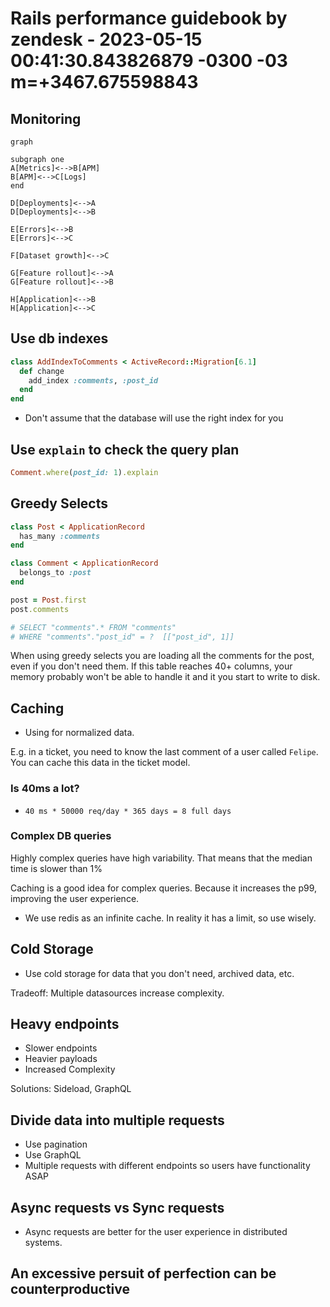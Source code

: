 # Rails performance guidebook by zendesk - 2023-05-15 00:41:30.843826879 -0300 -03 m=+3467.675598843

## Monitoring

```mermaid
graph

subgraph one
A[Metrics]<-->B[APM]
B[APM]<-->C[Logs]
end

D[Deployments]<-->A
D[Deployments]<-->B

E[Errors]<-->B
E[Errors]<-->C

F[Dataset growth]<-->C

G[Feature rollout]<-->A
G[Feature rollout]<-->B

H[Application]<-->B
H[Application]<-->C
```

## Use db indexes

```ruby
class AddIndexToComments < ActiveRecord::Migration[6.1]
  def change
    add_index :comments, :post_id
  end
end
```

*   Don't assume that the database will use the
    right index for you

## Use `explain` to check the query plan

```ruby
Comment.where(post_id: 1).explain
```

## Greedy Selects

```ruby
class Post < ApplicationRecord
  has_many :comments
end

class Comment < ApplicationRecord
  belongs_to :post
end

post = Post.first
post.comments

# SELECT "comments".* FROM "comments" 
# WHERE "comments"."post_id" = ?  [["post_id", 1]]
```

When using greedy selects you are loading all the
comments for the post, even if you don't need them.
If this table reaches 40+ columns, your memory probably
won't be able to handle it and it you start to write
to disk.

## Caching

*   Using for normalized data.

E.g. in a ticket, you need to know the last comment
of a user called `Felipe`. You can cache this data
in the ticket model.

### Is 40ms a lot?

*   `40 ms * 50000 req/day * 365 days = 8 full days`

### Complex DB queries

Highly complex queries have high variability.
That means that the median time is slower than 1%

Caching is a good idea for complex queries.
Because it increases the p99, improving the user
experience.

*   We use redis as an infinite cache. In reality
    it has a limit, so use wisely.

## Cold Storage

*   Use cold storage for data that you don't need, archived
    data, etc.

Tradeoff: Multiple datasources increase complexity.

## Heavy endpoints

*   Slower endpoints
*   Heavier payloads
*   Increased Complexity

Solutions: Sideload, GraphQL

## Divide data into multiple requests

*   Use pagination
*   Use GraphQL
*   Multiple requests with different endpoints
    so users have functionality ASAP

## Async requests vs Sync requests

*   Async requests are better for the user experience
    in distributed systems.

## An excessive persuit of perfection can be counterproductive
